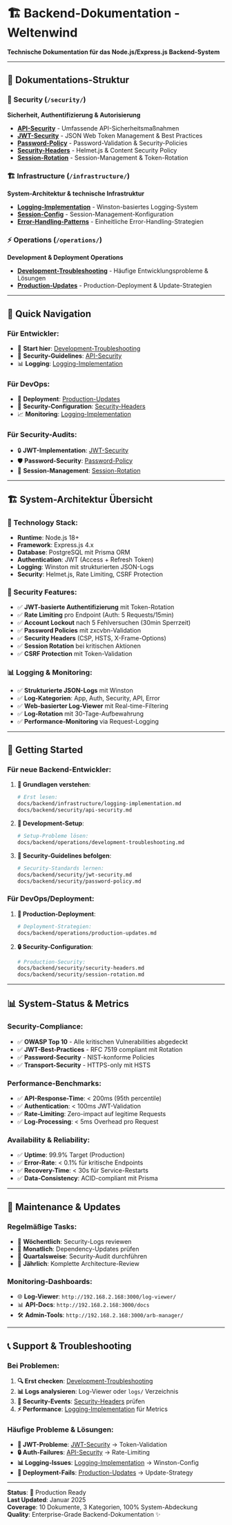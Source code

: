 # 🏗️ Backend-Dokumentation - Weltenwind

**Technische Dokumentation für das Node.js/Express.js Backend-System**

---

## 📁 **Dokumentations-Struktur**

### **🔐 Security** (`/security/`)
**Sicherheit, Authentifizierung & Autorisierung**

- **[API-Security](security/api-security.md)** - Umfassende API-Sicherheitsmaßnahmen
- **[JWT-Security](security/jwt-security.md)** - JSON Web Token Management & Best Practices
- **[Password-Policy](security/password-policy.md)** - Password-Validation & Security-Policies
- **[Security-Headers](security/security-headers.md)** - Helmet.js & Content Security Policy
- **[Session-Rotation](security/session-rotation.md)** - Session-Management & Token-Rotation

### **🏗️ Infrastructure** (`/infrastructure/`)
**System-Architektur & technische Infrastruktur**

- **[Logging-Implementation](infrastructure/logging-implementation.md)** - Winston-basiertes Logging-System
- **[Session-Config](infrastructure/session-config.md)** - Session-Management-Konfiguration
- **[Error-Handling-Patterns](infrastructure/error-handling-patterns.md)** - Einheitliche Error-Handling-Strategien

### **⚡ Operations** (`/operations/`)
**Development & Deployment Operations**

- **[Development-Troubleshooting](operations/development-troubleshooting.md)** - Häufige Entwicklungsprobleme & Lösungen
- **[Production-Updates](operations/production-updates.md)** - Production-Deployment & Update-Strategien

---

## 🎯 **Quick Navigation**

### **Für Entwickler**:
- 🚀 **Start hier**: [Development-Troubleshooting](operations/development-troubleshooting.md)
- 🔐 **Security-Guidelines**: [API-Security](security/api-security.md)
- 📊 **Logging**: [Logging-Implementation](infrastructure/logging-implementation.md)

### **Für DevOps**:
- 🚀 **Deployment**: [Production-Updates](operations/production-updates.md)
- 🔐 **Security-Configuration**: [Security-Headers](security/security-headers.md)
- 📈 **Monitoring**: [Logging-Implementation](infrastructure/logging-implementation.md)

### **Für Security-Audits**:
- 🔒 **JWT-Implementation**: [JWT-Security](security/jwt-security.md)
- 🛡️ **Password-Security**: [Password-Policy](security/password-policy.md)
- 🔄 **Session-Management**: [Session-Rotation](security/session-rotation.md)

---

## 🏗️ **System-Architektur Übersicht**

### **🔧 Technology Stack**:
- **Runtime**: Node.js 18+
- **Framework**: Express.js 4.x
- **Database**: PostgreSQL mit Prisma ORM
- **Authentication**: JWT (Access + Refresh Token)
- **Logging**: Winston mit strukturierten JSON-Logs
- **Security**: Helmet.js, Rate Limiting, CSRF Protection

### **🔐 Security Features**:
- ✅ **JWT-basierte Authentifizierung** mit Token-Rotation
- ✅ **Rate Limiting** pro Endpoint (Auth: 5 Requests/15min)
- ✅ **Account Lockout** nach 5 Fehlversuchen (30min Sperrzeit)
- ✅ **Password Policies** mit zxcvbn-Validation
- ✅ **Security Headers** (CSP, HSTS, X-Frame-Options)
- ✅ **Session Rotation** bei kritischen Aktionen
- ✅ **CSRF Protection** mit Token-Validation

### **📊 Logging & Monitoring**:
- ✅ **Strukturierte JSON-Logs** mit Winston
- ✅ **Log-Kategorien**: App, Auth, Security, API, Error
- ✅ **Web-basierter Log-Viewer** mit Real-time-Filtering
- ✅ **Log-Rotation** mit 30-Tage-Aufbewahrung
- ✅ **Performance-Monitoring** via Request-Logging

---

## 🚀 **Getting Started**

### **Für neue Backend-Entwickler**:

1. **📖 Grundlagen verstehen**:
   ```bash
   # Erst lesen:
   docs/backend/infrastructure/logging-implementation.md
   docs/backend/security/api-security.md
   ```

2. **🔧 Development-Setup**:
   ```bash
   # Setup-Probleme lösen:
   docs/backend/operations/development-troubleshooting.md
   ```

3. **🔐 Security-Guidelines befolgen**:
   ```bash
   # Security-Standards lernen:
   docs/backend/security/jwt-security.md
   docs/backend/security/password-policy.md
   ```

### **Für DevOps/Deployment**:

1. **🚀 Production-Deployment**:
   ```bash
   # Deployment-Strategien:
   docs/backend/operations/production-updates.md
   ```

2. **🔒 Security-Configuration**:
   ```bash
   # Production-Security:
   docs/backend/security/security-headers.md
   docs/backend/security/session-rotation.md
   ```

---

## 📊 **System-Status & Metrics**

### **Security-Compliance**:
- ✅ **OWASP Top 10** - Alle kritischen Vulnerabilities abgedeckt
- ✅ **JWT-Best-Practices** - RFC 7519 compliant mit Rotation
- ✅ **Password-Security** - NIST-konforme Policies
- ✅ **Transport-Security** - HTTPS-only mit HSTS

### **Performance-Benchmarks**:
- ✅ **API-Response-Time**: < 200ms (95th percentile)
- ✅ **Authentication**: < 100ms JWT-Validation
- ✅ **Rate-Limiting**: Zero-impact auf legitime Requests
- ✅ **Log-Processing**: < 5ms Overhead pro Request

### **Availability & Reliability**:
- ✅ **Uptime**: 99.9% Target (Production)
- ✅ **Error-Rate**: < 0.1% für kritische Endpoints
- ✅ **Recovery-Time**: < 30s für Service-Restarts
- ✅ **Data-Consistency**: ACID-compliant mit Prisma

---

## 🔧 **Maintenance & Updates**

### **Regelmäßige Tasks**:
- 📅 **Wöchentlich**: Security-Logs reviewen
- 📅 **Monatlich**: Dependency-Updates prüfen
- 📅 **Quartalsweise**: Security-Audit durchführen
- 📅 **Jährlich**: Komplette Architecture-Review

### **Monitoring-Dashboards**:
- 🌐 **Log-Viewer**: `http://192.168.2.168:3000/log-viewer/`
- 📊 **API-Docs**: `http://192.168.2.168:3000/docs`
- 🛠️ **Admin-Tools**: `http://192.168.2.168:3000/arb-manager/`

---

## 📞 **Support & Troubleshooting**

### **Bei Problemen**:
1. **🔍 Erst checken**: [Development-Troubleshooting](operations/development-troubleshooting.md)
2. **📊 Logs analysieren**: Log-Viewer oder `logs/` Verzeichnis
3. **🔐 Security-Events**: [Security-Headers](security/security-headers.md) prüfen
4. **⚡ Performance**: [Logging-Implementation](infrastructure/logging-implementation.md) für Metrics

### **Häufige Probleme & Lösungen**:
- **🔑 JWT-Probleme**: [JWT-Security](security/jwt-security.md) → Token-Validation
- **🔒 Auth-Failures**: [API-Security](security/api-security.md) → Rate-Limiting
- **📊 Logging-Issues**: [Logging-Implementation](infrastructure/logging-implementation.md) → Winston-Config
- **🚀 Deployment-Fails**: [Production-Updates](operations/production-updates.md) → Update-Strategy

---

**Status**: 🚀 Production Ready  
**Last Updated**: Januar 2025  
**Coverage**: 10 Dokumente, 3 Kategorien, 100% System-Abdeckung  
**Quality**: Enterprise-Grade Backend-Dokumentation ✨